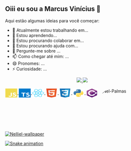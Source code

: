 ## Oiii eu sou a Marcus Vinícius 👋

Aqui estão algumas ideias para você começar:

- 🔭 Atualmente estou trabalhando em...
- 🌱 Estou aprendendo...
- 👯 Estou procurando colaborar em...
- 🤔 Estou procurando ajuda com...
- 💬 Pergunte-me sobre ...
- 📫 Como chegar até mim: ...
- 😄 Pronomes: ...
- ⚡ Curiosidade: ...

<div align="center">
  <a href="https://github.com/V1nic1us">
  <img height="180em" src="https://github-readme-stats.vercel.app/api?username=V1nic1us&show_icons=true&theme=tokyonight&include_all_commits=true&count_private=true"/>
  <img height="180em" src="https://github-readme-stats.vercel.app/api/top-langs/?username=V1nic1us&layout=compact&langs_count=7&theme=tokyonight"/>
</div>
<div style="display: inline_block"><br>
  <img align="center" alt="Rafa-Js" height="30" width="40" src="https://raw.githubusercontent.com/devicons/devicon/master/icons/javascript/javascript-plain.svg">
  <img align="center" alt="Rafa-Ts" height="30" width="40" src="https://raw.githubusercontent.com/devicons/devicon/master/icons/typescript/typescript-plain.svg">
  <img align="center" alt="Rafa-React" height="30" width="40" src="https://raw.githubusercontent.com/devicons/devicon/master/icons/react/react-original.svg">
  <img align="center" alt="Rafa-HTML" height="30" width="40" src="https://raw.githubusercontent.com/devicons/devicon/master/icons/html5/html5-original.svg">
  <img align="center" alt="Rafa-CSS" height="30" width="40" src="https://raw.githubusercontent.com/devicons/devicon/master/icons/css3/css3-original.svg">
  <img align="center" alt="Rafa-Python" height="30" width="40" src="https://raw.githubusercontent.com/devicons/devicon/master/icons/python/python-original.svg">
  <img align="center" alt="Rafa-Csharp" height="30" width="40" src="https://raw.githubusercontent.com/devicons/devicon/master/icons/csharp/csharp-original.svg">
  <img align="right" alt="Nel-Palmas" height="150" width="200" style="border-radius:50px;" src="https://media.tenor.com/BIdLVTMDhbcAAAAC/nelliel-bleach.gif">
  </br>
</div>
  
  ##
<br><br><br><br>
<div style="display: inline_block">
    
  <img talign="center" alt="Nelliel-wallpaper" src="https://images-wixmp-ed30a86b8c4ca887773594c2.wixmp.com/f/a713f64c-41b6-4225-9e80-9db785d90829/df6epe5-ed4f4da1-c39c-49d2-9ae4-f99fd16b9ad0.gif?token=eyJ0eXAiOiJKV1QiLCJhbGciOiJIUzI1NiJ9.eyJzdWIiOiJ1cm46YXBwOjdlMGQxODg5ODIyNjQzNzNhNWYwZDQxNWVhMGQyNmUwIiwiaXNzIjoidXJuOmFwcDo3ZTBkMTg4OTgyMjY0MzczYTVmMGQ0MTVlYTBkMjZlMCIsIm9iaiI6W1t7InBhdGgiOiJcL2ZcL2E3MTNmNjRjLTQxYjYtNDIyNS05ZTgwLTlkYjc4NWQ5MDgyOVwvZGY2ZXBlNS1lZDRmNGRhMS1jMzljLTQ5ZDItOWFlNC1mOTlmZDE2YjlhZDAuZ2lmIn1dXSwiYXVkIjpbInVybjpzZXJ2aWNlOmZpbGUuZG93bmxvYWQiXX0.dPq5tbWA9NeJXYvEM9KrvZ-b9WNrQDxYOTlBlbfRWtw" height="500" width="1200"> 
  
  ![Snake animation](https://github.com/V1nic1us/rafaballerini/blob/output/github-contribution-grid-snake.svg)

</div>
